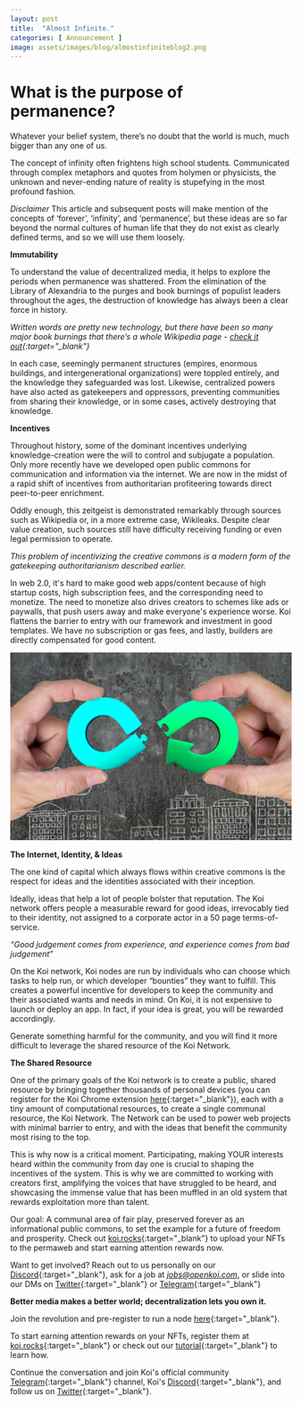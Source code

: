```yaml
---
layout: post
title:  "Almost Infinite."
categories: [ Announcement ]
image: assets/images/blog/almostinfiniteblog2.png
---
```


# What is the purpose of permanence?

Whatever your belief system, there’s no doubt that the world is much, much bigger than any one of us. 

The concept of infinity often frightens high school students. Communicated through complex metaphors and quotes from holymen or physicists, the unknown and never-ending nature of reality is stupefying in the most profound fashion. 

*Disclaimer*
This article and subsequent posts will make mention of the concepts of ‘forever’, ‘infinity’, and ‘permanence’, but these ideas are so far beyond the normal cultures of human life that they do not exist as clearly defined terms, and so we will use them loosely.

**Immutability**

To understand the value of decentralized media, it helps to explore the periods when permanence was shattered. From the elimination of the Library of Alexandria to the purges and book burnings of populist leaders throughout the ages, the destruction of knowledge has always been a clear force in history. 

*Written words are pretty new technology, but there have been so many major book burnings that there’s a whole Wikipedia page - [check it out](https://en.wikipedia.org/wiki/List_of_book-burning_incidents){:target="_blank"}* 

In each case, seemingly permanent structures (empires, enormous buildings, and intergenerational organizations) were toppled entirely, and the knowledge they safeguarded was lost. Likewise, centralized powers have also acted as gatekeepers and oppressors, preventing communities from sharing their knowledge, or in some cases, actively destroying that knowledge. 


**Incentives**

Throughout history, some of the dominant incentives underlying knowledge-creation were the will to control and subjugate a population. Only more recently have we developed open public commons for communication and information via the internet. We are now in the midst of a rapid shift of incentives from authoritarian profiteering towards direct peer-to-peer enrichment. 

Oddly enough, this zeitgeist is demonstrated remarkably through sources such as Wikipedia or, in a more extreme case, Wikileaks. Despite clear value creation, such sources still have difficulty receiving funding or even legal permission to operate. 

*This problem of incentivizing the creative commons is a modern form of the gatekeeping authoritarianism described earlier.* 

In web 2.0, it's hard to make good web apps/content because of high startup costs, high subscription fees, and the corresponding need to monetize. The need to monetize also drives creators to schemes like ads or paywalls, that push users away and make everyone's experience worse. Koi flattens the barrier to entry with our framework and investment in good templates. We have no subscription or gas fees, and lastly, builders are directly compensated for good content.

![Opensea blog tutorial](/assets/images/blog/almostinfiniteblog1.png)

**The Internet, Identity, & Ideas**

The one kind of capital which always flows within creative commons is the respect for ideas and the identities associated with their inception. 

Ideally, ideas that help a lot of people bolster that reputation. The Koi network offers people a measurable reward for good ideas, irrevocably tied to their identity, not assigned to a corporate actor in a 50 page terms-of-service.

*“Good judgement comes from experience, and experience comes from bad judgement”*

On the Koi network, Koi nodes are run by individuals who can choose which tasks to help run, or which developer “bounties” they want to fulfill. This creates a powerful incentive for developers to keep the community and their associated wants and needs in mind. On Koi, it is not expensive to launch or deploy an app. In fact, if your idea is great, you will be rewarded accordingly.

Generate something harmful for the community, and you will find it more difficult to leverage the shared resource of the Koi Network.

**The Shared Resource**

One of the primary goals of the Koi network is to create a public, shared resource by bringing together thousands of personal devices (you can register for the Koi Chrome extension [here](https://docs.google.com/forms/d/e/1FAIpQLScRQUBaLQBugGi-dFvu1F2q4j-cOji2fOHQczLeyWTq_LIobw/viewform){:target="_blank"}), each with a tiny amount of computational resources, to create a single communal resource, the Koi Network. The Network can be used to power web projects with minimal barrier to entry, and with the ideas that benefit the community most rising to the top.

This is why now is a critical moment. Participating, making YOUR interests heard within the community from day one is crucial to shaping the incentives of the system. This is why we are committed to working with creators first, amplifying the voices that have struggled to be heard, and showcasing the immense value that has been muffled in an old system that rewards exploitation more than talent.

Our goal: A communal area of fair play, preserved forever as an informational public commons, to set the example for a future of freedom and prosperity. Check out [koi.rocks](https://koi.rocks/contents){:target="_blank"} to upload your NFTs to the permaweb and start earning attention rewards now. 

Want to get involved? Reach out to us personally on our [Discord](https://discord.gg/zByqXPGEWy){:target="_blank"}, ask for a job at *jobs@openkoi.com*, or slide into our DMs on [Twitter](https://twitter.com/open_koi){:target="_blank"} or [Telegram](https://t.me/joinchat/OEHs_8T9-8ZhZmU5){:target="_blank"}

**Better media makes a better world; decentralization lets you own it.**

Join the revolution and pre-register to run a node [here](https://docs.google.com/forms/d/e/1FAIpQLSduDTdxD3dDOvcbIcKlG7JWOsnDFVZFdLy0J38q_OOzUC3okA/viewform){:target="_blank"}. 

To start earning attention rewards on your NFTs, register them at [koi.rocks](https://koi.rocks/contents){:target="_blank"}  or check out our [tutorial](https://blog.openkoi.com/An-Arweave-faucet-tutorial/){:target="_blank"}  to learn how.

Continue the conversation and join Koi's official community [Telegram](https://t.me/joinchat/OEHs_8T9-8ZhZmU5){:target="_blank"}  channel, Koi's [Discord](https://discord.gg/zByqXPGEWy){:target="_blank"}, and follow us on [Twitter](https://twitter.com/open_koi){:target="_blank"}. 

